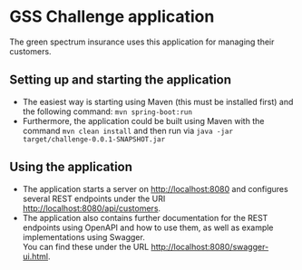 # GSS Challenge application

The green spectrum insurance uses this application for managing their customers.

## Setting up and starting the application

* The easiest way is starting using Maven (this must be installed first) and the following command:
`mvn spring-boot:run`
* Furthermore, the application could be built using Maven with the command `mvn clean install` and then run
  via `java -jar target/challenge-0.0.1-SNAPSHOT.jar` 

## Using the application
* The application starts a server on <http://localhost:8080> and configures several REST endpoints under the URI
  <http://localhost:8080/api/customers>.
* The application also contains further documentation for the REST endpoints using OpenAPI and how to use them, as well as example implementations using Swagger.  
You can find these under the URL <http://localhost:8080/swagger-ui.html>.
